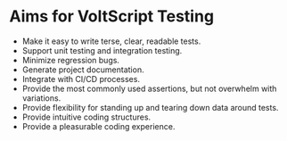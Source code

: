 # Aims for VoltScript Testing

- Make it easy to write terse, clear, readable tests.
- Support unit testing and integration testing.
- Minimize regression bugs.
- Generate project documentation.
- Integrate with CI/CD processes.
- Provide the most commonly used assertions, but not overwhelm with variations.
- Provide flexibility for standing up and tearing down data around tests.
- Provide intuitive coding structures.
- Provide a pleasurable coding experience.

